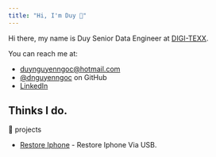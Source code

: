 ```yaml
---
title: "Hi, I'm Duy 👋"
---
```


Hi there, my name is Duy Senior Data Engineer at [DIGI-TEXX](https://digi-texx.com/).

You can reach me at:

- [duynguyenngoc@hotmail.com](mailto:duynguyenngoc@hotmail.com)
- [@dnguyenngoc](https://github.com/dnguyenngoc/) on GitHub
- [LinkedIn](https://www.linkedin.com/in/duynguyenngoc/)

## Thinks I do.

:rice: projects

- [Restore Iphone](https://github.com/dnguyenngoc/envios) - Restore Iphone Via USB.
